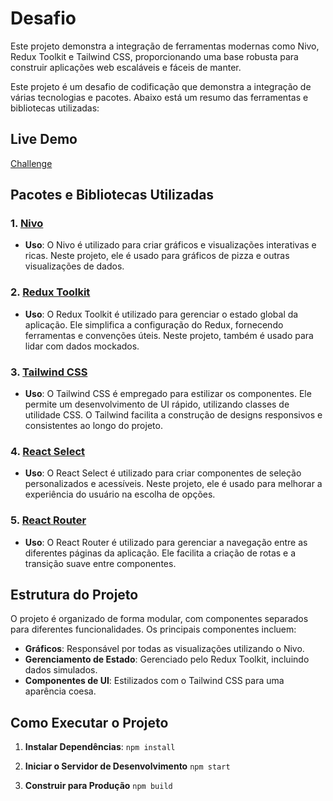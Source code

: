# Desafio

Este projeto demonstra a integração de ferramentas modernas como Nivo, Redux Toolkit e Tailwind CSS, proporcionando uma base robusta para construir aplicações web escaláveis e fáceis de manter.

Este projeto é um desafio de codificação que demonstra a integração de várias tecnologias e pacotes. Abaixo está um resumo das ferramentas e bibliotecas utilizadas:

## Live Demo

[Challenge](https://juan-fernandes-challenge-3.vercel.app/)

## Pacotes e Bibliotecas Utilizadas

### 1. [Nivo](https://nivo.rocks/)

- **Uso**: O Nivo é utilizado para criar gráficos e visualizações interativas e ricas. Neste projeto, ele é usado para gráficos de pizza e outras visualizações de dados.

### 2. [Redux Toolkit](https://redux-toolkit.js.org/)

- **Uso**: O Redux Toolkit é utilizado para gerenciar o estado global da aplicação. Ele simplifica a configuração do Redux, fornecendo ferramentas e convenções úteis. Neste projeto, também é usado para lidar com dados mockados.

### 3. [Tailwind CSS](https://tailwindcss.com/)

- **Uso**: O Tailwind CSS é empregado para estilizar os componentes. Ele permite um desenvolvimento de UI rápido, utilizando classes de utilidade CSS. O Tailwind facilita a construção de designs responsivos e consistentes ao longo do projeto.

### 4. [React Select](https://react-select.com/)

- **Uso**: O React Select é utilizado para criar componentes de seleção personalizados e acessíveis. Neste projeto, ele é usado para melhorar a experiência do usuário na escolha de opções.

### 5. [React Router](https://reactrouter.com/)

- **Uso**: O React Router é utilizado para gerenciar a navegação entre as diferentes páginas da aplicação. Ele facilita a criação de rotas e a transição suave entre componentes.

## Estrutura do Projeto

O projeto é organizado de forma modular, com componentes separados para diferentes funcionalidades. Os principais componentes incluem:

- **Gráficos**: Responsável por todas as visualizações utilizando o Nivo.
- **Gerenciamento de Estado**: Gerenciado pelo Redux Toolkit, incluindo dados simulados.
- **Componentes de UI**: Estilizados com o Tailwind CSS para uma aparência coesa.

## Como Executar o Projeto

1. **Instalar Dependências**:
   `npm install`

2. **Iniciar o Servidor de Desenvolvimento**
   `npm start`

3. **Construir para Produção**
   `npm build`
